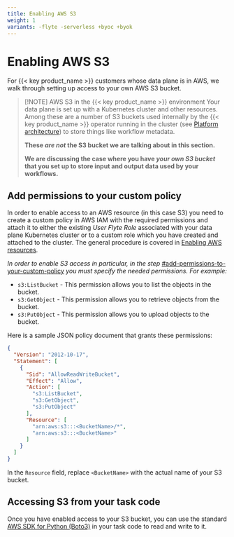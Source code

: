 ```yaml
---
title: Enabling AWS S3
weight: 1
variants: -flyte -serverless +byoc +byok
---
```


# Enabling AWS S3

For {{< key product_name >}} customers whose data plane is in AWS, we walk through setting up access to your own AWS S3 bucket.

> [!NOTE] AWS S3 in the {{< key product_name >}} environment
> Your data plane is set up with a Kubernetes cluster and other resources.
> Among these are a number of S3 buckets used internally by the {{< key product_name >}} operator running in the cluster (see [Platform architecture](../platform-architecture)) to store things like workflow metadata.
>
> **These **_**are not**_** the S3 bucket we are talking about in this section.**
>
> **We are discussing the case where you have **_**your own S3 bucket**_** that you set up to store input and output data used by your workflows.**

## Add permissions to your custom policy

In order to enable access to an AWS resource (in this case S3) you need to create a custom policy in AWS IAM with the required permissions and attach it to either the existing _User Flyte Role_ associated with your data plane Kubernetes cluster or to a custom role which you have created and attached to the cluster.
The general procedure is covered in [Enabling AWS resources](.).

_In order to enable S3 access in particular, in the step_ [#add-permissions-to-your-custom-policy](./enabling-aws-s3#add-permissions-to-your-custom-policy) _you must specify the needed permissions. For example:_

- `s3:ListBucket` - This permission allows you to list the objects in the bucket.
- `s3:GetObject` - This permission allows you to retrieve objects from the bucket.
- `s3:PutObject` - This permission allows you to upload objects to the bucket.

Here is a sample JSON policy document that grants these permissions:

```json
{
  "Version": "2012-10-17",
  "Statement": [
    {
      "Sid": "AllowReadWriteBucket",
      "Effect": "Allow",
      "Action": [
        "s3:ListBucket",
        "s3:GetObject",
        "s3:PutObject"
      ],
      "Resource": [
        "arn:aws:s3:::<BucketName>/*",
        "arn:aws:s3:::<BucketName>"
      ]
    }
  ]
}
```

In the `Resource` field, replace `<BucketName>` with the actual name of your S3 bucket.

## Accessing S3 from your task code

Once you have enabled access to your S3 bucket, you can use the standard [AWS SDK for Python (Boto3)](https://aws.amazon.com/sdk-for-python/) in your task code to read and write to it.

